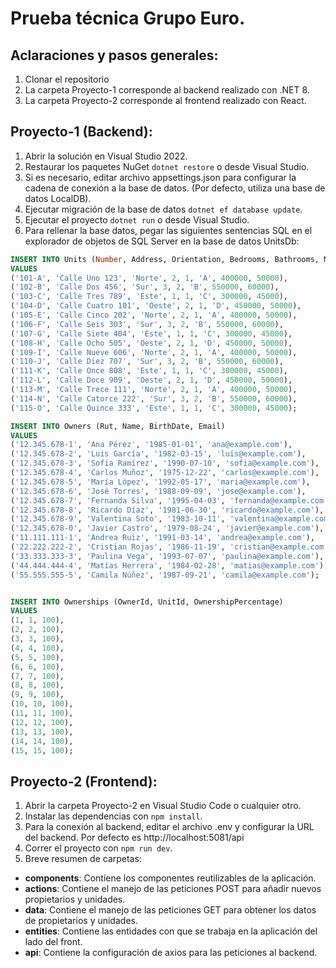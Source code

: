 # Prueba técnica Grupo Euro.

## Aclaraciones y pasos generales:
1. Clonar el repositorio
2. La carpeta Proyecto-1 corresponde al backend realizado con .NET 8.
3. La carpeta Proyecto-2 corresponde al frontend realizado con React.

## Proyecto-1 (Backend):
1. Abrir la solución en Visual Studio 2022.
2. Restaurar los paquetes NuGet `dotnet restore` o desde Visual Studio.
3. Si es necesario, editar archivo appsettings.json para configurar la cadena de conexión a la base de datos. (Por defecto, utiliza una base de datos LocalDB).
4. Ejecutar migración de la base de datos `dotnet ef database update`.
5. Ejecutar el proyecto `dotnet run` o desde Visual Studio.
6. Para rellenar la base datos, pegar las siguientes sentencias SQL en el explorador de objetos de SQL Server en la base de datos UnitsDb:
```sql
INSERT INTO Units (Number, Address, Orientation, Bedrooms, Bathrooms, Model, RentPrice, CommonExpense)
VALUES 
('101-A', 'Calle Uno 123', 'Norte', 2, 1, 'A', 400000, 50000),
('102-B', 'Calle Dos 456', 'Sur', 3, 2, 'B', 550000, 60000),
('103-C', 'Calle Tres 789', 'Este', 1, 1, 'C', 300000, 45000),
('104-D', 'Calle Cuatro 101', 'Oeste', 2, 1, 'D', 450000, 50000),
('105-E', 'Calle Cinco 202', 'Norte', 2, 1, 'A', 400000, 50000),
('106-F', 'Calle Seis 303', 'Sur', 3, 2, 'B', 550000, 60000),
('107-G', 'Calle Siete 404', 'Este', 1, 1, 'C', 300000, 45000),
('108-H', 'Calle Ocho 505', 'Oeste', 2, 1, 'D', 450000, 50000),
('109-I', 'Calle Nueve 606', 'Norte', 2, 1, 'A', 400000, 50000),
('110-J', 'Calle Diez 707', 'Sur', 3, 2, 'B', 550000, 60000),
('111-K', 'Calle Once 808', 'Este', 1, 1, 'C', 300000, 45000),
('112-L', 'Calle Doce 909', 'Oeste', 2, 1, 'D', 450000, 50000),
('113-M', 'Calle Trece 111', 'Norte', 2, 1, 'A', 400000, 50000),
('114-N', 'Calle Catorce 222', 'Sur', 3, 2, 'B', 550000, 60000),
('115-O', 'Calle Quince 333', 'Este', 1, 1, 'C', 300000, 45000);

INSERT INTO Owners (Rut, Name, BirthDate, Email)
VALUES 
('12.345.678-1', 'Ana Pérez', '1985-01-01', 'ana@example.com'),
('12.345.678-2', 'Luis García', '1982-03-15', 'luis@example.com'),
('12.345.678-3', 'Sofía Ramírez', '1990-07-10', 'sofia@example.com'),
('12.345.678-4', 'Carlos Muñoz', '1975-12-22', 'carlos@example.com'),
('12.345.678-5', 'María López', '1992-05-17', 'maria@example.com'),
('12.345.678-6', 'José Torres', '1988-09-09', 'jose@example.com'),
('12.345.678-7', 'Fernanda Silva', '1995-04-03', 'fernanda@example.com'),
('12.345.678-8', 'Ricardo Díaz', '1981-06-30', 'ricardo@example.com'),
('12.345.678-9', 'Valentina Soto', '1983-10-11', 'valentina@example.com'),
('12.345.678-0', 'Javier Castro', '1979-08-24', 'javier@example.com'),
('11.111.111-1', 'Andrea Ruiz', '1991-03-14', 'andrea@example.com'),
('22.222.222-2', 'Cristian Rojas', '1986-11-19', 'cristian@example.com'),
('33.333.333-3', 'Paulina Vega', '1993-07-07', 'paulina@example.com'),
('44.444.444-4', 'Matías Herrera', '1984-02-28', 'matias@example.com'),
('55.555.555-5', 'Camila Núñez', '1987-09-21', 'camila@example.com');


INSERT INTO Ownerships (OwnerId, UnitId, OwnershipPercentage)
VALUES 
(1, 1, 100),
(2, 2, 100),
(3, 3, 100),
(4, 4, 100),
(5, 5, 100),
(6, 6, 100),
(7, 7, 100),
(8, 8, 100),
(9, 9, 100),
(10, 10, 100),
(11, 11, 100),
(12, 12, 100),
(13, 13, 100),
(14, 14, 100),
(15, 15, 100);
```

## Proyecto-2 (Frontend):
1. Abrir la carpeta Proyecto-2 en Visual Studio Code o cualquier otro.
2. Instalar las dependencias con `npm install`.
3. Para la conexión al backend, editar el archivo .env y configurar la URL del backend. Por defecto es http://localhost:5081/api
4. Correr el proyecto con `npm run dev`.
5. Breve resumen de carpetas:
- **components**: Contiene los componentes reutilizables de la aplicación.
- **actions**: Contiene el manejo de las peticiones POST para añadir nuevos propietarios y unidades.
- **data**: Contiene el manejo de las peticiones GET para obtener los datos de propietarios y unidades.
- **entities**: Contiene las entidades con que se trabaja en la aplicación del lado del front.
- **api**: Contiene la configuración de axios para las peticiones al backend.